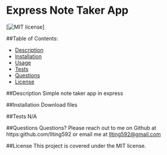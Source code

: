 # Express Note Taker App

  [![MIT license](https://img.shields.io/badge/License-MIT-blue.svg)]

  ##Table of Contents:
  * [Description](#description)
  * [Installation](#install)
  * [Usage](#usage)
  * [Tests](#tests)
  * [Questions](#questions)
  * [License](#licenses)

  ##Description
  Simple note taker app in express

  ##Installation
  Download files

  ##Tests
  N/A

  ##Questions
  Questions? Please reach out to me on Github at https:github.com/llting592 or email me at llting592@gmail.com

  ##License
    This project is covered under the MIT license.

